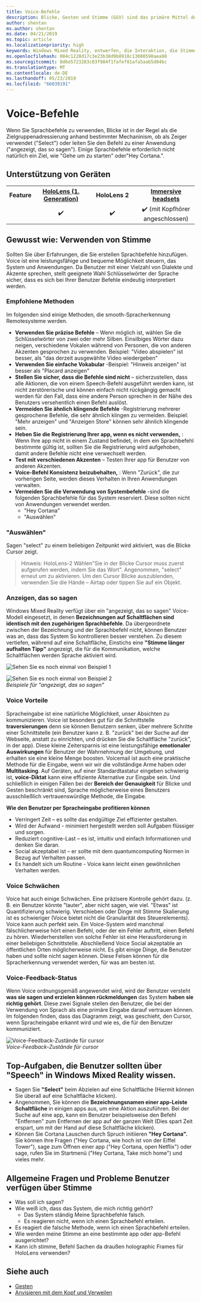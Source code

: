 ```yaml
---
title: Voice-Befehle
description: Blicke, Gesten und Stimme (GGV) sind das primäre Mittel der Interaktion bei HoloLens. Dieser Artikel enthält eine gut durchdachte Anleitungen Voice-Entwurf.
author: shentan
ms.author: shentan
ms.date: 04/21/2019
ms.topic: article
ms.localizationpriority: high
keywords: Windows Mixed Reality, entwerfen, die Interaktion, die Stimme
ms.openlocfilehash: 084c1228d17c3e23b38d9b8918c13080598aea98
ms.sourcegitcommit: 8d6e5723283c03f984f1fafef81afa5aab5d04bc
ms.translationtype: MT
ms.contentlocale: de-DE
ms.lasthandoff: 05/23/2019
ms.locfileid: "66039191"
---
```

# <a name="voice-commanding"></a>Voice-Befehle

Wenn Sie Sprachbefehle zu verwenden, Blicke ist in der Regel als die Zielgruppenadressierung anhand bestimmter Mechaninism, ob als Zeiger verwendet ("Select") oder leiten Sie den Befehl zu einer Anwendung ("angezeigt, das so sagen"). Einige Sprachbefehle erforderlich nicht natürlich ein Ziel, wie "Gehe um zu starten" oder"Hey Cortana.".


## <a name="device-support"></a>Unterstützung von Geräten

<table>
<tr>
<th>Feature</th><th style="width:150px"> <a href="hololens-hardware-details.md">HoloLens (1. Generation)</a></th><th style="width:150px">HoloLens 2</th><th style="width:150px"> <a href="immersive-headset-hardware-details.md">Immersive headsets</a></th>
</tr><tr>
<td></td><td style="text-align: center;"> ✔️</td><td style="text-align: center;"> ✔️</td><td style="text-align: center;"> ✔️ (mit Kopfhörer angeschlossen)</td>
</tr>
</table>



## <a name="how-to-use-voice"></a>Gewusst wie: Verwenden von Stimme

Sollten Sie über Erfahrungen, die Sie erstellen Sprachbefehle hinzufügen. Voice ist eine leistungsfähige und bequeme Möglichkeit steuern, das System und Anwendungen. Da Benutzer mit einer Vielzahl von Dialekte und Akzente sprechen, stellt geeignete Wahl Schlüsselwörter der Sprache sicher, dass es sich bei Ihrer Benutzer Befehle eindeutig interpretiert werden.

### <a name="best-practices"></a>Empfohlene Methoden

Im folgenden sind einige Methoden, die smooth-Spracherkennung Remotesysteme werden.
* **Verwenden Sie präzise Befehle** – Wenn möglich ist, wählen Sie die Schlüsselwörter von zwei oder mehr Silben. Einsilbiges Wörter dazu neigen, verschiedene Vokalen während von Personen, die von anderen Akzenten gesprochen zu verwenden. Beispiel: "Video abspielen" ist besser, als "das derzeit ausgewählte Video wiedergeben"
* **Verwenden Sie einfache Vokabular** -Beispiel: "Hinweis anzeigen" ist besser als "Placard anzeigen"
* **Stellen Sie sicher, dass die Befehle sind nicht** – sicherzustellen, dass alle Aktionen, die von einem Speech-Befehl ausgeführt werden kann, ist nicht zerstörerische und können einfach nicht rückgängig gemacht werden für den Fall, dass eine andere Person sprechen in der Nähe des Benutzers versehentlich einen Befehl auslöst.
* **Vermeiden Sie ähnlich klingende Befehle** -Registrierung mehrerer gesprochene Befehle, die sehr ähnlich klingen zu vermeiden. Beispiel: "Mehr anzeigen" und "Anzeigen Store" können sehr ähnlich klingende sein.
* **Heben Sie die Registrierung Ihrer app, wenn es nicht verwenden,** : Wenn Ihre app nicht in einem Zustand befindet, in dem ein Sprachbefehl bestimmte gültig ist, sollten Sie die Registrierung wird aufgehoben, damit andere Befehle nicht eine verwechselt werden.
* **Test mit verschiedenen Akzenten** – Testen Ihrer app für Benutzer von anderen Akzenten.
* **Voice-Befehl Konsistenz beizubehalten,** : Wenn "Zurück", die zur vorherigen Seite, werden dieses Verhalten in Ihren Anwendungen verwalten.
* **Vermeiden Sie die Verwendung von Systembefehle** -sind die folgenden Sprachbefehle für das System reserviert. Diese sollten nicht von Anwendungen verwendet werden.
   * "Hey Cortana"
   * "Auswählen"

### <a name="select"></a>"Auswählen"

Sagen "select" zu einem beliebigen Zeitpunkt wird aktiviert, was die Blicke Cursor zeigt. 

>Hinweis: HoloLens-2 Wählen"Sie in der Blicke Cursor muss zuerst aufgerufen werden, indem Sie das Wort". Angenommen, "select" erneut um zu aktivieren. Um den Cursor Blicke auszublenden, verwenden Sie die Hände – Airtap oder tippen Sie auf ein Objekt. 

### <a name="see-it-say-it"></a>Anzeigen, das so sagen

Windows Mixed Reality verfügt über ein "angezeigt, das so sagen" Voice-Modell eingesetzt, in denen **Bezeichnungen auf Schaltflächen sind identisch mit den zugehörigen Sprachbefehle**. Da übergeordnete zwischen der Bezeichnung und der Sprachbefehl nicht, können Benutzer was an, dass das System So kontrollieren besser verstehen. Zu diesem vertiefen, während auf eine Schaltfläche, Einstichs eine **"Stimme länger aufhalten Tipp"** angezeigt, die für die Kommunikation, welche Schaltflächen werden Sprache aktiviert wird.


![Sehen Sie es noch einmal von Beispiel 1](images/voice-seeitsayit1-640px.jpg)

![Sehen Sie es noch einmal von Beispiel 2](images/voice-seeitsayit2-640px.jpg)<br>
*Beispiele für "angezeigt, das so sagen"*

### <a name="voices-strengths"></a>Voice Vorteile

Spracheingabe ist eine natürliche Möglichkeit, unser Absichten zu kommunizieren. Voice ist besonders gut für die Schnittstelle **traversierungen** denn sie können Benutzern senken, über mehrere Schritte einer Schnittstelle (ein Benutzer kann z. B. "zurück" bei der Suche auf der Webseite, anstatt zu einrichten, und drücken Sie die Schaltfläche "zurück", in der app). Diese kleine Zeitersparnis ist eine leistungsfähige **emotionaler Auswirkungen** für Benutzer der Wahrnehmung der Umgebung, und erhalten sie eine kleine Menge boosten. Voicemail ist auch eine praktische Methode für die Eingabe, wenn wir wir die vollständige Arme haben oder **Multitasking**. Auf Geräten, auf einer Standardtastatur eingeben schwierig ist, **voice-Diktat** kann eine effiziente Alternative zur Eingabe sein. Und schließlich in einigen Fällen bei der **Bereich der Genauigkeit** für Blicke und Gesten beschränkt sind, Sprache möglicherweise eines Benutzers ausschließlich vertrauenswürdige Methode, die Eingabe.

**Wie den Benutzer per Spracheingabe profitieren können**
* Verringert Zeit – es sollte das endgültige Ziel effizienter gestalten.
* Wird der Aufwand - minimiert hergestellt werden soll Aufgaben flüssiger und sorgen.
* Reduziert cognitive-Last – es ist, intuitiv und einfach Informationen und denken Sie daran.
* Social akzeptabel ist – er sollte mit dem quantumcomputing Normen in Bezug auf Verhalten passen.
* Es handelt sich um Routine - Voice kann leicht einen gewöhnlichen Verhalten werden.

### <a name="voices-weaknesses"></a>Voice Schwächen

Voice hat auch einige Schwächen. Eine präzisere Kontrolle gehört dazu. (z. B. ein Benutzer könnte "lauter", aber nicht sagen, wie viel. "Etwas" ist Quantifizierung schwierig. Verschieben oder Dinge mit Stimme Skalierung ist es schwieriger (Voice bietet nicht die Granularität des Steuerelements). Voice kann auch perfekt sein. Ein Voice-System wird manchmal fälschlicherweise hört einen Befehl, oder der ein Fehler auftritt, einen Befehl zu hören. Wiederherstellen von solche Fehler ist eine Herausforderung in einer beliebigen Schnittstelle. Abschließend Voice Social akzeptable an öffentlichen Orten möglicherweise nicht. Es gibt einige Dinge, die Benutzer haben und sollte nicht sagen können. Diese Felsen können für die Spracherkennung verwendet werden, für was am besten ist.

### <a name="voice-feedback-states"></a>Voice-Feedback-Status

Wenn Voice ordnungsgemäß angewendet wird, wird der Benutzer versteht **was sie sagen und erzielen können rückmeldungen** das System **haben sie richtig gehört**. Diese zwei Signale stellen den Benutzer, die bei der Verwendung von Sprach als eine primäre Eingabe darauf vertrauen können. Im folgenden finden, dass das Diagramm zeigt, was geschieht, den Cursor, wenn Spracheingabe erkannt wird und wie es, die für den Benutzer kommuniziert.

![Voice-Feedback-Zustände für cursor](images/voicefeedbackstates.png)<br>
*Voice-Feedback-Zustände für cursor*

## <a name="top-things-users-should-know-about-speech-on-windows-mixed-reality"></a>Top-Aufgaben, die Benutzer sollten über "Speech" in Windows Mixed Reality wissen.
* Sagen Sie **"Select"** beim Abzielen auf eine Schaltfläche (Hiermit können Sie überall auf eine Schaltfläche klicken).
* Angenommen, Sie können die **Bezeichnungsnamen einer app-Leiste Schaltfläche** in einigen apps aus, um eine Aktion auszuführen. Bei der Suche auf eine app, kann ein Benutzer beispielsweise den Befehl "Entfernen" zum Entfernen der app auf der ganzen Welt (Dies spart Zeit erspart, um mit der Hand auf diese Schaltfläche klicken).
* Können Sie Cortana Lauschen durch Spruch initiieren **"Hey Cortana".** Sie können ihre Fragen ("Hey Cortana, wie hoch ist von der Eiffel Tower"), sage zum Öffnen einer app ("Hey Cortana, open Netflix") oder sage, rufen Sie im Startmenü ("Hey Cortana, Take mich home") und vieles mehr.

## <a name="common-questions-and-concerns-users-have-about-voice"></a>Allgemeine Fragen und Probleme Benutzer verfügen über Stimme
* Was soll ich sagen?
* Wie weiß ich, dass das System, die mich richtig gehört?
   * Das System ständig Meine Sprachbefehle falsch.
   * Es reagieren nicht, wenn ich einen Sprachbefehl erteilen.
* Es reagiert die falsche Methode, wenn ich einen Sprachbefehl erteilen.
* Wie werden meine Stimme an eine bestimmte app oder app-Befehl ausgerichtet?
* Kann ich stimme, Befehl Sachen da draußen holographic Frames für HoloLens verwenden?

## <a name="see-also"></a>Siehe auch
* [Gesten](gestures.md)
* [Anvisieren mit dem Kopf und Verweilen](gaze-and-dwell.md)

